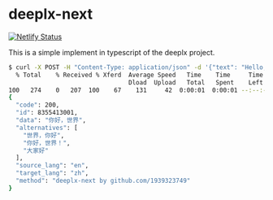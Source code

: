 
# deeplx-next

[![Netlify Status](https://api.netlify.com/api/v1/badges/42b544a8-ba8f-4b7b-8674-6f7bb676c9d9/deploy-status)](https://app.netlify.com/sites/deeplx-next/deploys)

This is a simple implement in typescript of the deeplx project.

```bash
$ curl -X POST -H "Content-Type: application/json" -d '{"text": "Hello, world!", "source_lang": "en", "target_lang": "zh"}' https://deeplx-next.netlify.app/api/translate | jq
  % Total    % Received % Xferd  Average Speed   Time    Time     Time  Current
                                 Dload  Upload   Total   Spent    Left  Speed
100   274    0   207  100    67    131     42  0:00:01  0:00:01 --:--:--   174
{
  "code": 200,
  "id": 8355413001,
  "data": "你好，世界",
  "alternatives": [
    "世界，你好",
    "你好，世界！",
    "大家好"
  ],
  "source_lang": "en",
  "target_lang": "zh",
  "method": "deeplx-next by github.com/1939323749"
}
```

